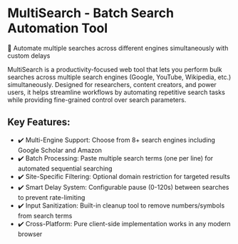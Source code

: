 # MultiSearch - Batch Search Automation Tool
🚀 Automate multiple searches across different engines simultaneously with custom delays

MultiSearch is a productivity-focused web tool that lets you perform bulk searches across multiple search engines (Google, YouTube, Wikipedia, etc.) simultaneously. Designed for researchers, content creators, and power users, it helps streamline workflows by automating repetitive search tasks while providing fine-grained control over search parameters.

## Key Features:
 - ✔️ Multi-Engine Support: Choose from 8+ search engines including Google Scholar and Amazon
 - ✔️ Batch Processing: Paste multiple search terms (one per line) for automated sequential searching
 - ✔️ Site-Specific Filtering: Optional domain restriction for targeted results
 - ✔️ Smart Delay System: Configurable pause (0-120s) between searches to prevent rate-limiting
 - ✔️ Input Sanitization: Built-in cleanup tool to remove numbers/symbols from search terms
 - ✔️ Cross-Platform: Pure client-side implementation works in any modern browser
